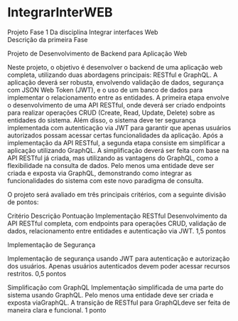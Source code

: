 # IntegrarInterWEB
Projeto Fase 1 Da disciplina Integrar interfaces Web  
Descrição da primeira Fase

Projeto de Desenvolvimento de Backend para Aplicação Web

Neste projeto, o objetivo é desenvolver o backend de uma aplicação web completa,
utilizando duas abordagens principais: RESTful e GraphQL. A aplicação deverá ser robusta,
envolvendo validação de dados, segurança com JSON Web Token (JWT), e o uso de um
banco de dados para implementar o relacionamento entre as entidades.
A primeira etapa envolve o desenvolvimento de uma API RESTful, onde deverá ser criado
endpoints para realizar operações CRUD (Create, Read, Update, Delete) sobre as
entidades do sistema. Além disso, o sistema deve ter segurança implementada com
autenticação via JWT para garantir que apenas usuários autorizados possam acessar
certas funcionalidades da aplicação.
Após a implementação da API RESTful, a segunda etapa consiste em simplificar a
aplicação utilizando GraphQL. A simplificação deverá ser feita com base na API RESTful já
criada, mas utilizando as vantagens do GraphQL, como a flexibilidade na consulta de
dados. Pelo menos uma entidade deve ser criada e exposta via GraphQL, demonstrando
como integrar as funcionalidades do sistema com este novo paradigma de consulta.

O projeto será avaliado em três principais critérios, com a seguinte divisão de pontos:

Critério Descrição Pontuação
Implementação RESTful Desenvolvimento da API RESTful completa, com endpoints para operações CRUD, validação de dados,
relacionamento entre entidades e autenticação via JWT.
1,5 pontos

Implementação de Segurança

Implementação de segurança usando JWT para autenticação e autorização dos usuários.
Apenas usuários autenticados devem poder acessar recursos restritos.
0,5 pontos

Simplificação com GraphQL Implementação simplificada de uma parte do sistema usando GraphQL. Pelo
menos uma entidade deve ser criada e exposta viaGraphQL. A transição de RESTful para GraphQLdeve ser feita de maneira clara e funcional.
1 ponto
